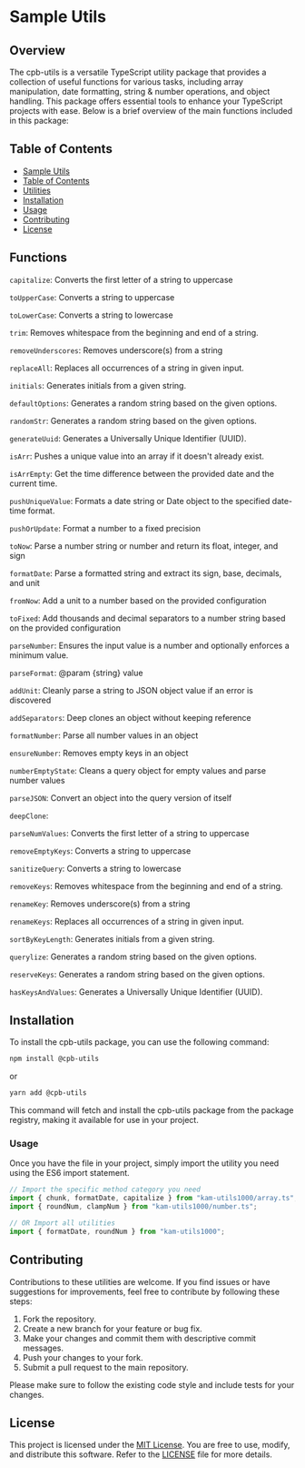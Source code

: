 # Sample Utils

## Overview

The cpb-utils is a versatile TypeScript utility package that provides a collection of useful functions for various tasks, including array manipulation, date formatting, string & number operations, and object handling. This package offers essential tools to enhance your TypeScript projects with ease.
Below is a brief overview of the main functions included in this package:

## Table of Contents

- [Sample Utils](#cpb-utils)
- [Table of Contents](#table-of-contents)
- [Utilities](#Functions)
- [Installation](#Installation)
- [Usage](#Usage)
- [Contributing](#contributing)
- [License](#license)

## Functions

`capitalize`: Converts the first letter of a string to uppercase

`toUpperCase`: Converts a string to uppercase

`toLowerCase`: Converts a string to lowercase

`trim`: Removes whitespace from the beginning and end of a string.

`removeUnderscores`: Removes underscore(s) from a string

`replaceAll`: Replaces all occurrences of a string in given input.

`initials`: Generates initials from a given string.

`defaultOptions`: Generates a random string based on the given options.

`randomStr`: Generates a random string based on the given options.

`generateUuid`: Generates a Universally Unique Identifier (UUID).

`isArr`: Pushes a unique value into an array if it doesn't already exist.

`isArrEmpty`: Get the time difference between the provided date and the current time.

`pushUniqueValue`: Formats a date string or Date object to the specified date-time format.

`pushOrUpdate`: Format a number to a fixed precision

`toNow`: Parse a number string or number and return its float, integer, and sign

`formatDate`: Parse a formatted string and extract its sign, base, decimals, and unit

`fromNow`: Add a unit to a number based on the provided configuration

`toFixed`: Add thousands and decimal separators to a number string based on the provided configuration

`parseNumber`: Ensures the input value is a number and optionally enforces a minimum value.

`parseFormat`: @param {string} value

`addUnit`: Cleanly parse a string to JSON object value if an error is discovered

`addSeparators`: Deep clones an object without keeping reference

`formatNumber`: Parse all number values in an object

`ensureNumber`: Removes empty keys in an object

`numberEmptyState`: Cleans a query object for empty values and parse number values

`parseJSON`: Convert an object into the query version of itself

`deepClone`: 

`parseNumValues`: Converts the first letter of a string to uppercase

`removeEmptyKeys`: Converts a string to uppercase

`sanitizeQuery`: Converts a string to lowercase

`removeKeys`: Removes whitespace from the beginning and end of a string.

`renameKey`: Removes underscore(s) from a string

`renameKeys`: Replaces all occurrences of a string in given input.

`sortByKeyLength`: Generates initials from a given string.

`querylize`: Generates a random string based on the given options.

`reserveKeys`: Generates a random string based on the given options.

`hasKeysAndValues`: Generates a Universally Unique Identifier (UUID).



## Installation

To install the cpb-utils package, you can use the following command:

```bash
npm install @cpb-utils
```

or

```bash
yarn add @cpb-utils
```

This command will fetch and install the cpb-utils package from the package registry, making it available for use in your project.

### Usage

Once you have the file in your project, simply import the utility you need using the ES6 import statement.

```typescript
// Import the specific method category you need
import { chunk, formatDate, capitalize } from "kam-utils1000/array.ts";
import { roundNum, clampNum } from "kam-utils1000/number.ts";

// OR Import all utilities
import { formatDate, roundNum } from "kam-utils1000";
```

## Contributing

Contributions to these utilities are welcome. If you find issues or have suggestions for improvements, feel free to contribute by following these steps:

1. Fork the repository.
2. Create a new branch for your feature or bug fix.
3. Make your changes and commit them with descriptive commit messages.
4. Push your changes to your fork.
5. Submit a pull request to the main repository.

Please make sure to follow the existing code style and include tests for your changes.

## License

This project is licensed under the [MIT License](LICENSE). You are free to use, modify, and distribute this software. Refer to the [LICENSE](LICENSE) file for more details.
